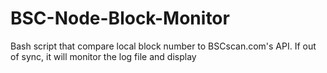 # BSC-Node-Block-Monitor
Bash script that compare local block number to BSCscan.com's API. If out of sync, it will monitor the log file and display 
